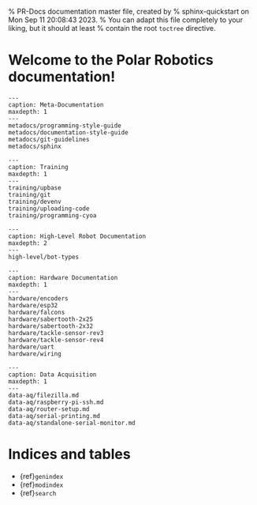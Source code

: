 % PR-Docs documentation master file, created by
% sphinx-quickstart on Mon Sep 11 20:08:43 2023.
% You can adapt this file completely to your liking, but it should at least
% contain the root `toctree` directive.

# Welcome to the Polar Robotics documentation!

```{toctree}
---
caption: Meta-Documentation
maxdepth: 1
---
metadocs/programming-style-guide
metadocs/documentation-style-guide
metadocs/git-guidelines
metadocs/sphinx
```

```{toctree}
---
caption: Training
maxdepth: 1
---
training/upbase
training/git
training/devenv
training/uploading-code
training/programming-cyoa
```

```{toctree}
---
caption: High-Level Robot Documentation
maxdepth: 2
---
high-level/bot-types
```

```{toctree}
---
caption: Hardware Documentation
maxdepth: 1
---
hardware/encoders
hardware/esp32
hardware/falcons
hardware/sabertooth-2x25
hardware/sabertooth-2x32
hardware/tackle-sensor-rev3
hardware/tackle-sensor-rev4
hardware/uart
hardware/wiring
```

```{toctree}
---
caption: Data Acquisition
maxdepth: 1
---
data-aq/filezilla.md
data-aq/raspberry-pi-ssh.md
data-aq/router-setup.md
data-aq/serial-printing.md
data-aq/standalone-serial-monitor.md
```

# Indices and tables

- {ref}`genindex`
- {ref}`modindex`
- {ref}`search`
